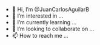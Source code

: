 - 👋 Hi, I’m @JuanCarlosAguilarB
- 👀 I’m interested in ...
- 🌱 I’m currently learning ...
- 💞️ I’m looking to collaborate on ...
- 📫 How to reach me ...

<!---
JuanCarlosAguilarB/JuanCarlosAguilarB is a ✨ special ✨ repository because its `README.md` (this file) appears on your GitHub profile.
You can click the Preview link to take a look at your changes.
--->
